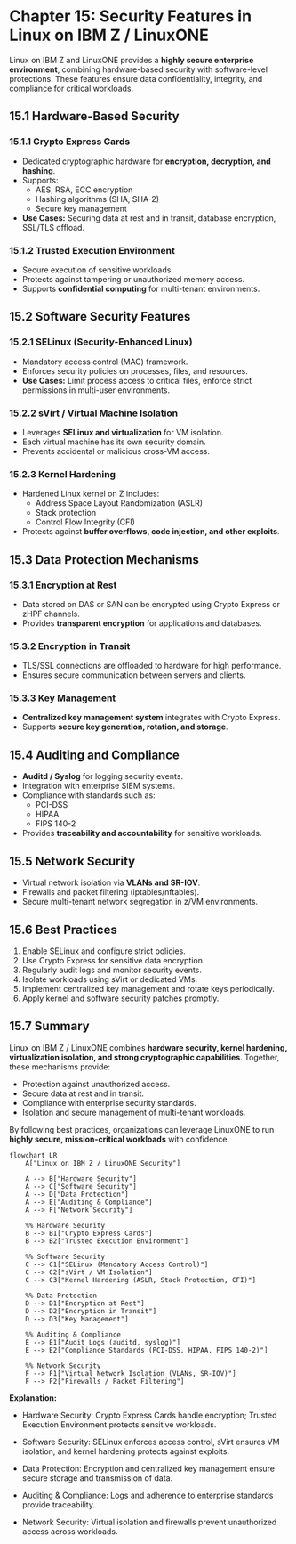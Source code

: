 # Chapter 15: Security Features in Linux on IBM Z / LinuxONE

Linux on IBM Z and LinuxONE provides a **highly secure enterprise environment**, combining hardware-based security with software-level protections. These features ensure data confidentiality, integrity, and compliance for critical workloads.


## 15.1 Hardware-Based Security

### 15.1.1 Crypto Express Cards
- Dedicated cryptographic hardware for **encryption, decryption, and hashing**.
- Supports:
  - AES, RSA, ECC encryption
  - Hashing algorithms (SHA, SHA-2)
  - Secure key management
- **Use Cases:** Securing data at rest and in transit, database encryption, SSL/TLS offload.

### 15.1.2 Trusted Execution Environment
- Secure execution of sensitive workloads.
- Protects against tampering or unauthorized memory access.
- Supports **confidential computing** for multi-tenant environments.



## 15.2 Software Security Features

### 15.2.1 SELinux (Security-Enhanced Linux)
- Mandatory access control (MAC) framework.
- Enforces security policies on processes, files, and resources.
- **Use Cases:** Limit process access to critical files, enforce strict permissions in multi-user environments.

### 15.2.2 sVirt / Virtual Machine Isolation
- Leverages **SELinux and virtualization** for VM isolation.
- Each virtual machine has its own security domain.
- Prevents accidental or malicious cross-VM access.

### 15.2.3 Kernel Hardening
- Hardened Linux kernel on Z includes:
  - Address Space Layout Randomization (ASLR)
  - Stack protection
  - Control Flow Integrity (CFI)
- Protects against **buffer overflows, code injection, and other exploits**.



## 15.3 Data Protection Mechanisms

### 15.3.1 Encryption at Rest
- Data stored on DAS or SAN can be encrypted using Crypto Express or zHPF channels.
- Provides **transparent encryption** for applications and databases.

### 15.3.2 Encryption in Transit
- TLS/SSL connections are offloaded to hardware for high performance.
- Ensures secure communication between servers and clients.

### 15.3.3 Key Management
- **Centralized key management system** integrates with Crypto Express.
- Supports **secure key generation, rotation, and storage**.


## 15.4 Auditing and Compliance

- **Auditd / Syslog** for logging security events.
- Integration with enterprise SIEM systems.
- Compliance with standards such as:
  - PCI-DSS
  - HIPAA
  - FIPS 140-2
- Provides **traceability and accountability** for sensitive workloads.


## 15.5 Network Security

- Virtual network isolation via **VLANs and SR-IOV**.
- Firewalls and packet filtering (iptables/nftables).
- Secure multi-tenant network segregation in z/VM environments.



## 15.6 Best Practices

1. Enable SELinux and configure strict policies.
2. Use Crypto Express for sensitive data encryption.
3. Regularly audit logs and monitor security events.
4. Isolate workloads using sVirt or dedicated VMs.
5. Implement centralized key management and rotate keys periodically.
6. Apply kernel and software security patches promptly.



## 15.7 Summary

Linux on IBM Z / LinuxONE combines **hardware security, kernel hardening, virtualization isolation, and strong cryptographic capabilities**. Together, these mechanisms provide:

- Protection against unauthorized access.
- Secure data at rest and in transit.
- Compliance with enterprise security standards.
- Isolation and secure management of multi-tenant workloads.

By following best practices, organizations can leverage LinuxONE to run **highly secure, mission-critical workloads** with confidence.

```mermaid
flowchart LR
    A["Linux on IBM Z / LinuxONE Security"] 

    A --> B["Hardware Security"]
    A --> C["Software Security"]
    A --> D["Data Protection"]
    A --> E["Auditing & Compliance"]
    A --> F["Network Security"]

    %% Hardware Security
    B --> B1["Crypto Express Cards"]
    B --> B2["Trusted Execution Environment"]

    %% Software Security
    C --> C1["SELinux (Mandatory Access Control)"]
    C --> C2["sVirt / VM Isolation"]
    C --> C3["Kernel Hardening (ASLR, Stack Protection, CFI)"]

    %% Data Protection
    D --> D1["Encryption at Rest"]
    D --> D2["Encryption in Transit"]
    D --> D3["Key Management"]

    %% Auditing & Compliance
    E --> E1["Audit Logs (auditd, syslog)"]
    E --> E2["Compliance Standards (PCI-DSS, HIPAA, FIPS 140-2)"]

    %% Network Security
    F --> F1["Virtual Network Isolation (VLANs, SR-IOV)"]
    F --> F2["Firewalls / Packet Filtering"]

```

**Explanation:**

 - Hardware Security: Crypto Express Cards handle encryption; Trusted Execution Environment protects sensitive workloads.

 - Software Security: SELinux enforces access control, sVirt ensures VM isolation, and kernel hardening protects against exploits.

 - Data Protection: Encryption and centralized key management ensure secure storage and transmission of data.

 - Auditing & Compliance: Logs and adherence to enterprise standards provide traceability.

 - Network Security: Virtual isolation and firewalls prevent unauthorized access across workloads.